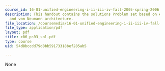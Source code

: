 ```yaml
---
course_id: 16-01-unified-engineering-i-ii-iii-iv-fall-2005-spring-2006
description: This handout contains the solutions Problem set based on excess-16 representation
  and von Neumann architecture.
file_location: /coursemedia/16-01-unified-engineering-i-ii-iii-iv-fall-2005-spring-2006/54d8bccdd79d8bb59173318bef285ab5_c06_ps03_sol.pdf
file_type: application/pdf
layout: pdf
title: c06_ps03_sol.pdf
type: course
uid: 54d8bccdd79d8bb59173318bef285ab5

---
```

None